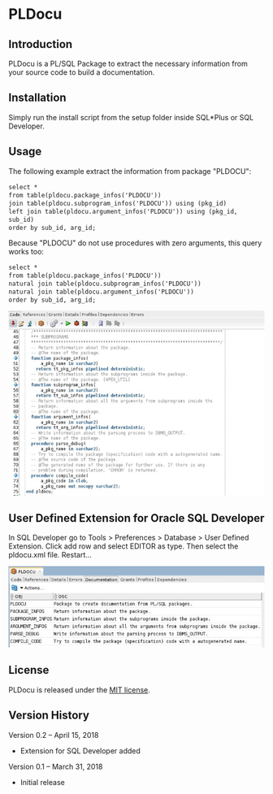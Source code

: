 # PLDocu

## Introduction
PLDocu is a PL/SQL Package to extract the necessary information from your source code to build a documentation.

## Installation
Simply run the install script from the setup folder inside SQL*Plus or SQL Developer.

## Usage
The following example extract the information from package "PLDOCU":

```
select * 
from table(pldocu.package_infos('PLDOCU'))
join table(pldocu.subprogram_infos('PLDOCU')) using (pkg_id)
left join table(pldocu.argument_infos('PLDOCU')) using (pkg_id, sub_id)
order by sub_id, arg_id;
```

Because "PLDOCU" do not use procedures with zero arguments, this query works too:

```
select * 
from table(pldocu.package_infos('PLDOCU'))
natural join table(pldocu.subprogram_infos('PLDOCU'))
natural join table(pldocu.argument_infos('PLDOCU'))
order by sub_id, arg_id;
```

![Usage example in SQL Developer](usage_example.gif)

## User Defined Extension for Oracle SQL Developer

In SQL Developer go to Tools > Preferences > Database > User Defined Extension.
Click add row and select EDITOR as type. Then select the pldocu.xml file. 
Restart...

![PLDOCU SQL Developer Extension](sqldeveloper_extension.jpg)

## License
PLDocu is released under the [MIT license](https://github.com/teotiger/pldocu/blob/master/license.txt).

## Version History
Version 0.2 – April 15, 2018
* Extension for SQL Developer added

Version 0.1 – March 31, 2018
* Initial release

